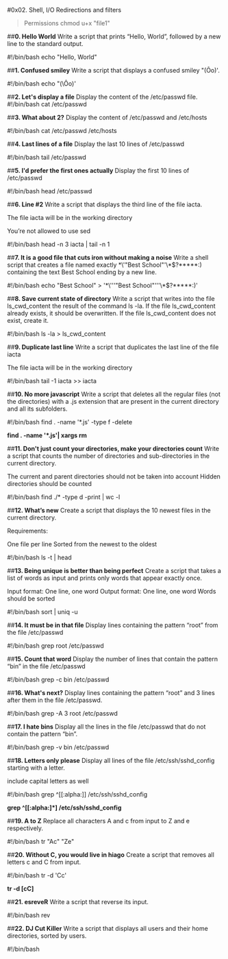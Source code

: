 #0x02. Shell, I/O Redirections and filters

>Permissions
>chmod u+x "file1"

##**0. Hello World**
Write a script that prints “Hello, World”, followed by a new line to the standard output.

#!/bin/bash
echo "Hello, World"


##**1. Confused smiley**
Write a script that displays a confused smiley "(Ôo)'.

#!/bin/bash
echo \"\(\Ôo\)\'

##**2. Let's display a file**
Display the content of the /etc/passwd file.
#!/bin/bash
cat /etc/passwd

##**3. What about 2?**
Display the content of /etc/passwd and /etc/hosts

#!/bin/bash
cat /etc/passwd /etc/hosts

##**4. Last lines of a file**
Display the last 10 lines of /etc/passwd

#!/bin/bash
tail /etc/passwd

##**5. I'd prefer the first ones actually**
Display the first 10 lines of /etc/passwd

#!/bin/bash
head /etc/passwd

##**6. Line #2**
Write a script that displays the third line of the file iacta.

The file iacta will be in the working directory

You’re not allowed to use sed

#!/bin/bash
head -n 3 iacta | tail -n 1

##**7. It is a good file that cuts iron without making a noise**
Write a shell script that creates a file named exactly \*\\'"Best School"\'\\*$\?\*\*\*\*\*:) containing the text Best School ending by a new line.


#!/bin/bash
echo "Best School" > '\*\\'\''"Best School"\'\''\\*$\?\*\*\*\*\*:)'

##**8. Save current state of directory**
Write a script that writes into the file ls_cwd_content the result of the command ls -la. If the file ls_cwd_content already exists, it should be overwritten. If the file ls_cwd_content does not exist, create it.

#!/bin/bash
ls -la > ls_cwd_content

##**9. Duplicate last line**
Write a script that duplicates the last line of the file iacta

The file iacta will be in the working directory

#!/bin/bash
tail -1 iacta >> iacta

##**10. No more javascript**
Write a script that deletes all the regular files (not the directories) with a .js extension that are present in the current directory and all its subfolders.

#!/bin/bash
find . -name '*.js' -type f -delete

**find . -name '*.js'| xargs rm**


##**11. Don't just count your directories, make your directories count**
Write a script that counts the number of directories and sub-directories in the current directory.

The current and parent directories should not be taken into account
Hidden directories should be counted

#!/bin/bash
find ./* -type d -print | wc -l

##**12. What’s new**
Create a script that displays the 10 newest files in the current directory.

Requirements:

One file per line
Sorted from the newest to the oldest

#!/bin/bash
ls -t | head

##**13. Being unique is better than being perfect**
Create a script that takes a list of words as input and prints only words that appear exactly once.

Input format: One line, one word
Output format: One line, one word
Words should be sorted

#!/bin/bash
sort | uniq -u

##**14. It must be in that file**
Display lines containing the pattern “root” from the file /etc/passwd

#!/bin/bash
grep root /etc/passwd

##**15. Count that word**
Display the number of lines that contain the pattern “bin” in the file /etc/passwd

#!/bin/bash
grep -c bin /etc/passwd

##**16. What's next?**
Display lines containing the pattern “root” and 3 lines after them in the file /etc/passwd.

#!/bin/bash
grep -A 3 root /etc/passwd

##**17. I hate bins**
Display all the lines in the file /etc/passwd that do not contain the pattern “bin”.

#!/bin/bash
grep -v bin /etc/passwd

##**18. Letters only please**
Display all lines of the file /etc/ssh/sshd_config starting with a letter.

include capital letters as well

#!/bin/bash
grep ^[[:alpha:]]  /etc/ssh/sshd_config

**grep ^[[:alpha:]*] /etc/ssh/sshd_config**

##**19. A to Z**
Replace all characters A and c from input to Z and e respectively.

#!/bin/bash
tr "Ac" "Ze"

##**20. Without C, you would live in hiago**
Create a script that removes all letters c and C from input.

#!/bin/bash
tr -d 'Cc'

**tr -d [cC]**

##**21. esreveR**
Write a script that reverse its input.

#!/bin/bash
rev


##**22. DJ Cut Killer**
Write a script that displays all users and their home directories, sorted by users.

#!/bin/bash

